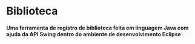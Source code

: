 # Biblioteca

**Uma ferramenta de registro de biblioteca feita em linguagem Java com ajuda da API Swing dentro do ambiente de desenvolvimento Eclipse**
